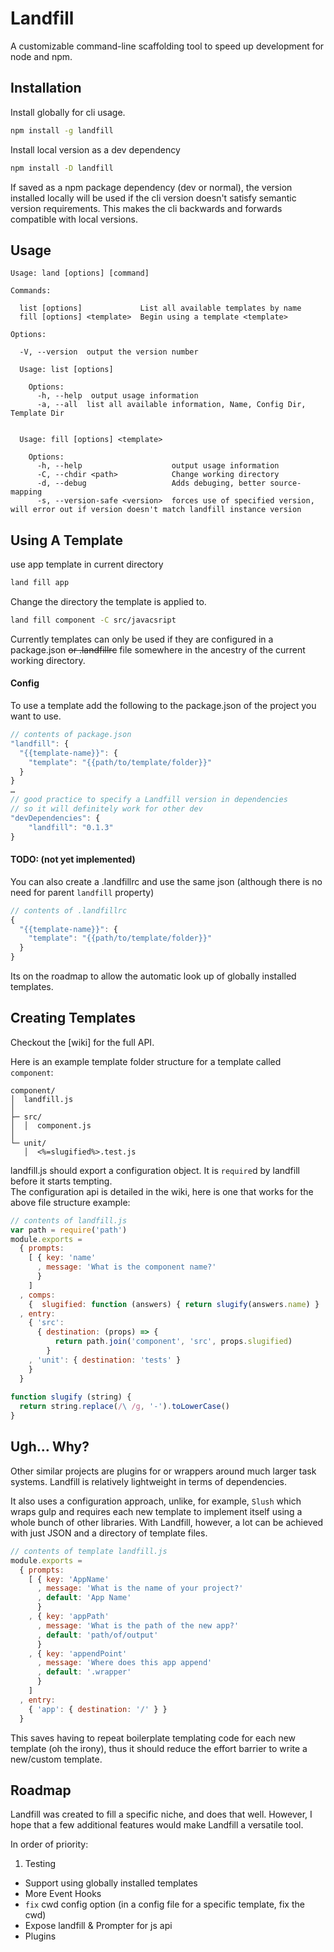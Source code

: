# Landfill
A customizable command-line scaffolding tool to speed up development for node and npm.

## Installation

Install globally for cli usage.
```bash
npm install -g landfill
```

Install local version as a dev dependency
```bash
npm install -D landfill
```

If saved as a npm package dependency (dev or normal), the version installed locally will be used if the cli version doesn't satisfy semantic version requirements. This makes the cli backwards and forwards compatible with local versions.

## Usage
```
Usage: land [options] [command]

Commands:

  list [options]             List all available templates by name
  fill [options] <template>  Begin using a template <template>

Options:

  -V, --version  output the version number

  Usage: list [options]

    Options:
      -h, --help  output usage information
      -a, --all  list all available information, Name, Config Dir, Template Dir


  Usage: fill [options] <template>

    Options:
      -h, --help                    output usage information
      -C, --chdir <path>            Change working directory
      -d, --debug                   Adds debuging, better source-mapping
      -s, --version-safe <version>  forces use of specified version, will error out if version doesn't match landfill instance version
```

## Using A Template

use app template in current directory
```bash
land fill app 
```

Change the directory the template is applied to.
```bash
land fill component -C src/javacsript
```

Currently templates can only be used if they are configured in a package.json ~~or .landfillrc~~ file somewhere in the ancestry of the current working directory.
#### Config
To use a template add the following to the package.json of the project you want to use.
```js
// contents of package.json
"landfill": {
  "{{template-name}}": {
    "template": "{{path/to/template/folder}}"
  }
}
…
// good practice to specify a Landfill version in dependencies
// so it will definitely work for other dev
"devDependencies": {
	"landfill": "0.1.3"
}
```

#### TODO: (not yet implemented)

You can also create a .landfillrc and use the same json (although there is no need for parent `landfill` property)

```js
// contents of .landfillrc
{
  "{{template-name}}": {
    "template": "{{path/to/template/folder}}"
  }
}
```
 
Its on the roadmap to allow the automatic look up of globally installed templates.

## Creating Templates
Checkout the [wiki] for the full API.

Here is an example template folder structure for a template called `component`:

```none
component/
│  landfill.js
│
├─ src/
│  │  component.js
│
└─ unit/
   │  <%=slugified%>.test.js

```

landfill.js should export a configuration object. It is `require`d by landfill before it starts tempting.  
The configuration api is detailed in the wiki, here is one that works for the above file structure example:

```js
// contents of landfill.js
var path = require('path')
module.exports =
  { prompts:
    [ { key: 'name'
      , message: 'What is the component name?'
      }
    ]
  , comps: 
    {  slugified: function (answers) { return slugify(answers.name) }
  , entry:
    { 'src': 
      { destination: (props) => {
          return path.join('component', 'src', props.slugified)
        }
    , 'unit': { destination: 'tests' }
    }
  }  
  
function slugify (string) {
  return string.replace(/\ /g, '-').toLowerCase()
}
```



## Ugh… Why?
Other similar projects are plugins for or wrappers around much larger task systems. Landfill is relatively lightweight in terms of dependencies.  
  
It also uses a configuration approach, unlike, for example, `Slush` which wraps gulp and requires each new template to implement itself using a whole bunch of other libraries. With Landfill, however, a lot can be achieved with just JSON and a directory of template files.


```js
// contents of template landfill.js
module.exports =
  { prompts:
    [ { key: 'AppName'
      , message: 'What is the name of your project?'
      , default: 'App Name'
      }
    , { key: 'appPath'
      , message: 'What is the path of the new app?'
      , default: 'path/of/output'
      }
    , { key: 'appendPoint'
      , message: 'Where does this app append'
      , default: '.wrapper'
      }
    ]
  , entry:
    { 'app': { destination: '/' } }
  }
```

This saves having to repeat boilerplate templating code for each new template (oh the irony), thus it should reduce the effort barrier to write a new/custom template.
## Roadmap
Landfill was created to fill a specific niche, and does that well. However, I hope that a few additional features would make Landfill a versatile tool.

In order of priority:

1. Testing 
* Support using globally installed templates
* More Event Hooks
* `fix` cwd config option (in a config file for a specific template, fix the cwd)
* Expose landfill & Prompter for js api
* Plugins 
